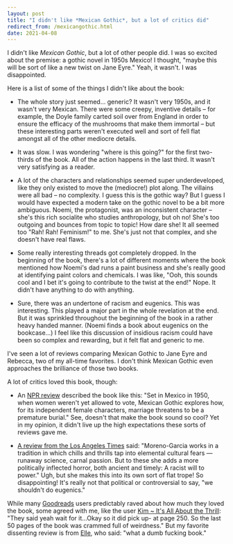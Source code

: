 ```yaml
---
layout: post
title: "I didn't like *Mexican Gothic*, but a lot of critics did"
redirect_from: /mexicangothic.html
date: 2021-04-08
---
```


I didn't like *Mexican Gothic*, but a lot of other people did. I was so excited about the premise: a gothic novel in 1950s Mexico! I thought, "maybe this will be sort of like a new twist on Jane Eyre." Yeah, it wasn't. I was disappointed.

Here is a list of some of the things I didn't like about the book:

* The whole story just seemed… generic? It wasn't very 1950s, and it wasn't very Mexican. There were some creepy, inventive details – for example, the Doyle family carted soil over from England in order to ensure the efficacy of the mushrooms that make them immortal – but these interesting parts weren't executed well and sort of fell flat amongst all of the other mediocre details.

* It was slow. I was wondering "where is this going?" for the first two-thirds of the book. All of the action happens in the last third. It wasn't very satisfying as a reader.

* A lot of the characters and relationships seemed super underdeveloped, like they only existed to move the (mediocre!) plot along. The villains were all bad – no complexity. I guess this is the gothic way? But I guess I would have expected a modern take on the gothic novel to be a bit more ambiguous. Noemi, the protagonist, was an inconsistent character – she's this rich socialite who studies anthropology, but oh no! She's too outgoing and bounces from topic to topic! How dare she! It all seemed too "Rah! Rah! Feminism!" to me. She's just not that complex, and she doesn't have real flaws.

* Some really interesting threads got completely dropped. In the beginning of the book, there's a lot of different moments where the book mentioned how Noemi's dad runs a paint business and she's really good at identifying paint colors and chemicals. I was like, "Ooh, this sounds cool and I bet it's going to contribute to the twist at the end!" Nope. It didn't have anything to do with anything.

* Sure, there was an undertone of racism and eugenics. This was interesting. This played a major part in the whole revelation at the end. But it was sprinkled throughout the beginning of the book in a rather heavy handed manner. (Noemi finds a book about eugenics on the bookcase…) I feel like this discussion of insidious racism could have been so complex and rewarding, but it felt flat and generic to me.

I've seen a lot of reviews comparing Mexican Gothic to Jane Eyre and Rebecca, two of my all-time favorites. I don't think Mexican Gothic even approaches the brilliance of those two books.

A lot of critics loved this book, though:

* An [NPR review](https://www.npr.org/2020/07/09/889365673/jane-eyre-meets-dracula-in-this-sharp-inventive-mexican-gothic-tale) described the book like this: "Set in Mexico in 1950, when women weren't yet allowed to vote, Mexican Gothic explores how, for its independent female characters, marriage threatens to be a premature burial." See, doesn't that make the book sound so cool? Yet in my opinion, it didn't live up the high expectations these sorts of reviews gave me.

* [A review from the Los Angeles Times](https://www.latimes.com/entertainment-arts/books/story/2020-06-26/mexican-gothic-sylvia-moreno-garcia-review) said: "Moreno-Garcia works in a tradition in which chills and thrills tap into elemental cultural fears — runaway science, carnal passion. But to these she adds a more politically inflected horror, both ancient and timely: A racist will to power." Ugh, but she makes this into its own sort of flat trope! So disappointing! It's really not that political or controversial to say, "we shouldn't do eugenics."

While many [Goodreads](https://www.goodreads.com/book/show/53152636-mexican-gothic) users predictably raved about how much they loved the book, some agreed with me, like the user [Kim ~ It's All About the Thrill](https://www.goodreads.com/user/show/72904050-kim-it-s-all-about-the-thrill): "They said yeah wait for it...Okay so it did pick up- at page 250. So the last 50 pages of the book was crammed full of weirdness." But my favorite dissenting review is from [Elle](https://www.goodreads.com/user/show/9703774-elle), who said: "what a dumb fucking book."

<script data-goatcounter="https://dlog.goatcounter.com/count"
        async src="//gc.zgo.at/count.js"></script>
